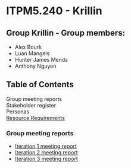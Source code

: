 # ITPM5.240 - Krillin

## Group Krillin - Group members:

* Alex Bourk
* Luan Mangels
* Hunter James Mends
* Anthony Nguyen


## Table of Contents
Group meeting reports\
Stakeholder register\
Personas\
[Resource Requirements](https://github.com/AlexJohnBourk/ITPM5.240-Krillin/blob/main/Iteration%202/Resource%20Requirements.xlsx)

### Group meeting reports
* [Iteration 1 meeting report](https://github.com/AlexJohnBourk/ITPM5.240-Krillin/tree/main/Iteration%201)
* [Iteration 2 meeting report](https://github.com/AlexJohnBourk/ITPM5.240-Krillin/tree/main/Iteration%202)
* [Iteration 3 meeting report](https://github.com/AlexJohnBourk/ITPM5.240-Krillin/tree/main/Iteration%203)

